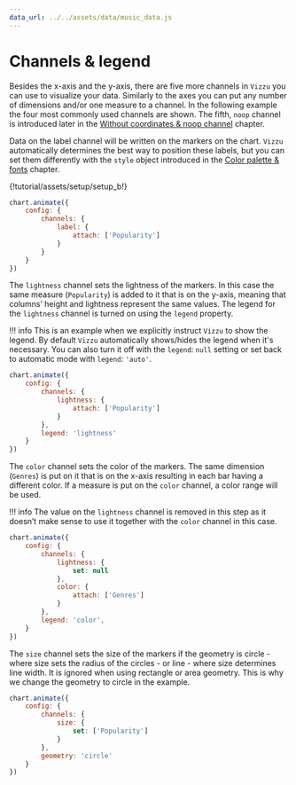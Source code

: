 ```yaml
---
data_url: ../../assets/data/music_data.js
---
```


# Channels & legend

Besides the x-axis and the y-axis, there are five more channels in `Vizzu` you
can use to visualize your data. Similarly to the axes you can put any number of
dimensions and/or one measure to a channel. In the following example the four
most commonly used channels are shown. The fifth, `noop` channel is introduced
later in the
[Without coordinates & noop channel](./without_coordinates_noop_channel.md)
chapter.

Data on the label channel will be written on the markers on the chart. `Vizzu`
automatically determines the best way to position these labels, but you can set
them differently with the `style` object introduced in the
[Color palette & fonts](./color_palette_fonts.md) chapter.

<div id="tutorial_01"></div>

{!tutorial/assets/setup/setup_b!}

```javascript
chart.animate({
    config: {
        channels: {
            label: {
                attach: ['Popularity']
            }
        }
    }
})
```

The `lightness` channel sets the lightness of the markers. In this case the same
measure (`Popularity`) is added to it that is on the y-axis, meaning that
columns’ height and lightness represent the same values. The legend for the
`lightness` channel is turned on using the `legend` property.

!!! info
    This is an example when we explicitly instruct `Vizzu` to show the legend.
    By default `Vizzu` automatically shows/hides the legend when it's necessary.
    You can also turn it off with the `legend`: `null` setting or set back to
    automatic mode with `legend`: `'auto'`.

<div id="tutorial_02"></div>

```javascript
chart.animate({
    config: {
        channels: {
            lightness: {
                attach: ['Popularity']
            }
        },
        legend: 'lightness'
    }
})
```

The `color` channel sets the color of the markers. The same dimension (`Genres`)
is put on it that is on the x-axis resulting in each bar having a different
color. If a measure is put on the `color` channel, a color range will be used.

!!! info
    The value on the `lightness` channel is removed in this step as it doesn’t
    make sense to use it together with the `color` channel in this case.

<div id="tutorial_03"></div>

```javascript
chart.animate({
    config: {
        channels: {
            lightness: {
                set: null
            },
            color: {
                attach: ['Genres']
            }
        },
        legend: 'color',
    }
})
```

The `size` channel sets the size of the markers if the geometry is circle -
where size sets the radius of the circles - or line - where size determines line
width. It is ignored when using rectangle or area geometry. This is why we
change the geometry to circle in the example.

<div id="tutorial_04"></div>

```javascript
chart.animate({
    config: {
        channels: {
            size: {
                set: ['Popularity']
            }
        },
        geometry: 'circle'
    }
})
```

<script src="../channels_legend.js"></script>
